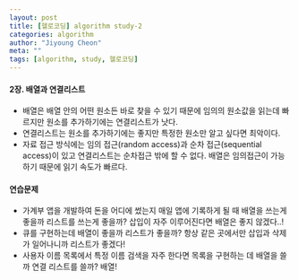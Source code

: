 ```yaml
---
layout: post
title: [헬로코딩] algorithm study-2
categories: algorithm
author: "Jiyoung Cheon"
meta: ""
tags: [algorithm, study, 헬로코딩]
---
```


#### 2장. 배열과 연결리스트

  * 배열은 배열 안의 어떤 원소든 바로 찾을 수 있기 때문에 임의의 원소값을 읽는데 빠르지만 원소를 추가하기에는 연결리스트가 낫다.
  * 연결리스트는 원소를 추가하기에는 좋지만 특정한 원소만 알고 싶다면 최악이다.
  * 자료 접근 방식에는 임의 접근(random access)과 순차 접근(sequential access)이 있고 연결리스트는 순차접근 밖에 할 수 없다. 배열은 임의접근이 가능하기 때문에 읽기 속도가 빠르다.

#### 연습문제

  *  가계부 앱을 개발하여 돈을 어디에 썼는지 매일 앱에 기록하게 될 때 배열을 쓰는게 좋을까 리스트를 쓰는게 좋을까?
      삽입이 자주 이루어진다면 배열은 좋지 않겠다..!
  *  큐를 구현하는데 배열이 좋을까 리스트가 좋을까?
      항상 같은 곳에서만 삽입과 삭제가 일어나니까 리스트가 좋겠다!
  *  사용자 이름 목록에서 특정 이름 검색을 자주 한다면 목록을 구현하는 데 배열을 쓸까 연결 리스트를 쓸까?
      배열!
